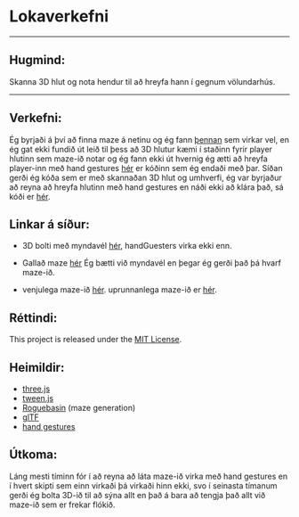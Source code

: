 # Lokaverkefni

---

## Hugmind:
Skanna 3D hlut og nota hendur til að hreyfa hann í gegnum völundarhús.

---

## Verkefni:
Ég byrjaði á því að finna maze á netinu og ég fann [þennan](https://github.com/johansatge/three-maze) sem virkar vel, en ég gat ekki fundið út leið til þess að 3D hlutur kæmi í staðinn fyrir player hlutinn sem maze-ið notar og ég fann ekki út hvernig ég ætti að hreyfa player-inn með hand gestures [hér](https://github.com/Emilb05/FORR3FV05EU/tree/main/Verk_6/galla%C3%B0_maze/verk_6) er kóðinn sem ég endaði með þar. Síðan gerði ég kóða sem er með skannaðan 3D hlut og umhverfi, ég var byrjaður að reyna að hreyfa hlutinn með hand gestures en náði ekki að klára það, sá kóði er [hér](https://github.com/Emilb05/FORR3FV05EU/tree/main/Verk_6/3D_hlutir_og_handG/nytt_verk_6).

## Linkar á síður:

- 3D bolti með myndavél [hér](https://emilb05.github.io/FORR3FV05EU/Verk_6/3D_hlutir_og_handG/index.html), handGuesters virka ekki enn.

- Gallað maze [hér](https://emilb05.github.io/FORR3FV05EU/Verk_6/galla%C3%B0_maze/index.html) Ég bætti við myndavél en þegar ég gerði það þá hvarf maze-ið.

- venjulega maze-ið [hér](https://emilb05.github.io/FORR3FV05EU/Verk_6/Maze_sem_breytist/index.html). uprunnanlega maze-ið er [hér](https://johansatge.github.io/three-maze/).

## Réttindi:

This project is released under the [MIT License](LICENSE).

## Heimildir:

* [three.js](http://threejs.org/)
* [tween.js](http://github.com/sole/tween.js)
* [Roguebasin](http://www.roguebasin.com/index.php?title=Simple_maze#Maze_Generator_in_Javascript) (maze generation)
* [glTF](https://www.khronos.org/gltf/)
* [hand gestures](https://ai.google.dev/edge/mediapipe/solutions/vision/gesture_recognizer)

## Útkoma:
Láng mesti tíminn fór í að reyna að láta maze-ið virka með hand gestures en í hvert skipti sem einn virkaði þá virkaði hinn ekki, svo í seinasta tímanum gerði ég bolta 3D-ið til að sýna allt en það á bara að tengja það allt við maze-ið sem er frekar flókið.
